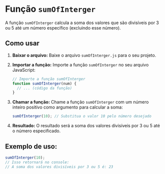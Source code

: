 # Função `sumOfInterger`

A função `sumOfInterger` calcula a soma dos valores que são divisíveis por 3 ou 5 até um número específico (excluindo esse número).

## Como usar

1. **Baixar o arquivo:** Baixe o arquivo `sumOfInterger.js` para o seu projeto.

2. **Importar a função:** Importe a função `sumOfInterger` no seu arquivo JavaScript:

    ```javascript
    // Importe a função sumOfInterger
    function sumOfInterger(num) {
      // ... (código da função)
    }
    ```

3. **Chamar a função:** Chame a função `sumOfInterger` com um número inteiro positivo como argumento para calcular a soma:

    ```javascript
    sumOfInterger(10); // Substitua o valor 10 pelo número desejado
    ```

4. **Resultado:** O resultado será a soma dos valores divisíveis por 3 ou 5 até o número especificado.

## Exemplo de uso:

```javascript
sumOfInterger(10);
// Isso retornará no console:
// A soma dos valores divisíveis por 3 ou 5 é: 23

